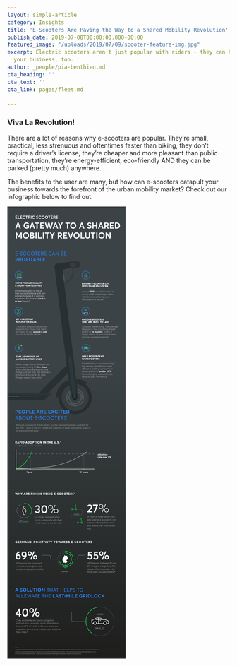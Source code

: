 ```yaml
---
layout: simple-article
category: Insights
title: 'E-Scooters Are Paving the Way to a Shared Mobility Revolution'
publish_date: 2019-07-08T00:00:00.000+00:00
featured_image: "/uploads/2019/07/09/scooter-feature-img.jpg"
excerpt: Electric scooters aren't just popular with riders - they can help you grow
  your business, too.
author: _people/pia-benthien.md
cta_heading: ''
cta_text: ''
cta_link: pages/fleet.md

---
```

### Viva La Revolution!

There are a lot of reasons why e-scooters are popular. They’re small, practical, less strenuous and oftentimes faster than biking, they don’t require a driver’s license, they’re cheaper and more pleasant than public transportation, they’re energy-efficient, eco-friendly AND they can be parked (pretty much) anywhere.

The benefits to the user are many, but how can e-scooters catapult your business towards the forefront of the urban mobility market? Check out our infographic below to find out.

[![](/uploads/2019/07/09/Infographicpng3.png)](/uploads/2019/07/10/wunder-escooter-infographic.pdf)

